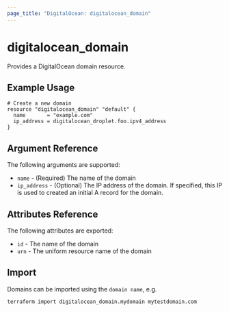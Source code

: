 ```yaml
---
page_title: "DigitalOcean: digitalocean_domain"
---
```


# digitalocean\_domain

Provides a DigitalOcean domain resource.

## Example Usage

```hcl
# Create a new domain
resource "digitalocean_domain" "default" {
  name       = "example.com"
  ip_address = digitalocean_droplet.foo.ipv4_address
}
```

## Argument Reference

The following arguments are supported:

* `name` - (Required) The name of the domain
* `ip_address` - (Optional) The IP address of the domain. If specified, this IP
   is used to created an initial A record for the domain.

## Attributes Reference

The following attributes are exported:

* `id` - The name of the domain
* `urn` - The uniform resource name of the domain

## Import

Domains can be imported using the `domain name`, e.g.

```
terraform import digitalocean_domain.mydomain mytestdomain.com
```
